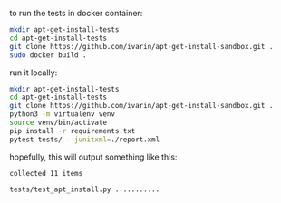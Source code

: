 to run the tests in docker container:
```bash
mkdir apt-get-install-tests
cd apt-get-install-tests
git clone https://github.com/ivarin/apt-get-install-sandbox.git .
sudo docker build .
```

run it locally:
```bash
mkdir apt-get-install-tests
cd apt-get-install-tests
git clone https://github.com/ivarin/apt-get-install-sandbox.git .
python3 -m virtualenv venv
source venv/bin/activate
pip install -r requirements.txt
pytest tests/ --junitxml=./report.xml
```
hopefully, this will output something like this:
```
collected 11 items                                                                                                        

tests/test_apt_install.py ...........        
```